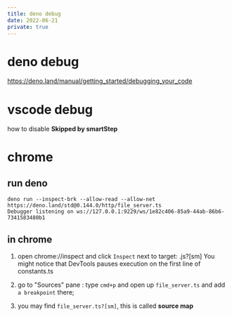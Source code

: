 ```yaml
---
title: deno debug
date: 2022-06-21
private: true
---
```


# deno debug

https://deno.land/manual/getting_started/debugging_your_code

# vscode debug

how to disable **Skipped by smartStep**

# chrome

## run deno

    deno run --inspect-brk --allow-read --allow-net https://deno.land/std@0.144.0/http/file_server.ts
    Debugger listening on ws://127.0.0.1:9229/ws/1e82c406-85a9-44ab-86b6-7341583480b1

## in chrome

1. open chrome://inspect and click `Inspect` next to target: .js?[sm] You might
   notice that DevTools pauses execution on the first line of constants.ts

2. go to "Sources" pane : type `cmd+p` and open up `file_server.ts` and add
   `a breakpoint` there;

3. you may find `file_server.ts?[sm]`, this is called **source map**
